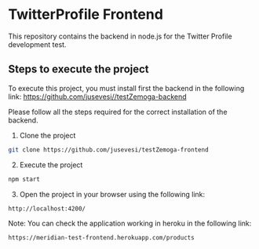 # TwitterProfile Frontend

This repository contains the backend in node.js for the Twitter Profile development test.

## Steps to execute the project
To execute this project, you must install first the backend in the following link:
https://github.com/jusevesi//testZemoga-backend

Please follow all the steps required for the correct installation of the backend.

1. Clone the project
```sh
git clone https://github.com/jusevesi/testZemoga-frontend
```
2. Execute the project
```sh
npm start
```
3. Open the project in your browser using the following link:
```sh
http://localhost:4200/
```
Note: You can check the application working in heroku in the following link:
```sh
https://meridian-test-frontend.herokuapp.com/products
```
